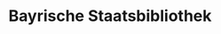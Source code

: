---
layout: sub-page
title: Bayrische Staatsbibliothek
category: showcases
summary: "A Europe-wide, multi-language platform for reviews of historical literature supporting humanities scholars to communicate in the digital future. (Supported by DFG, Bayerische Staatsbibliothek, Leibniz-Institut für Europäische Geschichte Mainz and Universität zu Köln)."
---